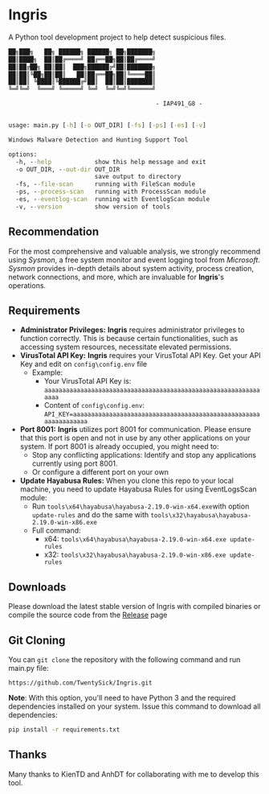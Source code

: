 # Ingris

A Python tool development project to help detect suspicious files.

```cmd
██╗███╗   ██╗ ██████╗ ██████╗ ██╗███████╗
██║████╗  ██║██╔════╝ ██╔══██╗██║██╔════╝
██║██╔██╗ ██║██║  ███╗██████╔╝██║███████╗
██║██║╚██╗██║██║   ██║██╔══██╗██║╚════██║
██║██║ ╚████║╚██████╔╝██║  ██║██║███████║
╚═╝╚═╝  ╚═══╝ ╚═════╝ ╚═╝  ╚═╝╚═╝╚══════╝

                                         - IAP491_G8 -


usage: main.py [-h] [-o OUT_DIR] [-fs] [-ps] [-es] [-v]

Windows Malware Detection and Hunting Support Tool

options:
  -h, --help            show this help message and exit
  -o OUT_DIR, --out-dir OUT_DIR
                        save output to directory
  -fs, --file-scan      running with FileScan module
  -ps, --process-scan   running with ProcessScan module
  -es, --eventlog-scan  running with EventlogScan module
  -v, --version         show version of tools
  ```


## Recommendation

For the most comprehensive and valuable analysis, we strongly recommend using *Sysmon*, a free system monitor and event logging tool from *Microsoft*. *Sysmon* provides in-depth details about system activity, process creation, network connections, and more, which are invaluable for **Ingris**'s operations.


## Requirements

- **Administrator Privileges:** **Ingris** requires administrator privileges to function correctly. This is because certain functionalities, such as accessing system resources, necessitate elevated permissions.
- **VirusTotal API Key:** **Ingris** requires your VirusTotal API Key. Get your API Key and edit on `config\config.env` file
   - Example: 
      - Your VirusTotal API Key is: `aaaaaaaaaaaaaaaaaaaaaaaaaaaaaaaaaaaaaaaaaaaaaaaaaaaaaaaaaaaaaaaa`
      - Content of `config\config.env`: 
```API_KEY=aaaaaaaaaaaaaaaaaaaaaaaaaaaaaaaaaaaaaaaaaaaaaaaaaaaaaaaaaaaaaaaa```
- **Port 8001:** **Ingris** utilizes port 8001 for communication. Please ensure that this port is open and not in use by any other applications on your system. If port 8001 is already occupied, you might need to:
  - Stop any conflicting applications: Identify and stop any applications currently using port 8001.
  - Or configure a different port on your own
- **Update Hayabusa Rules:** When you clone this repo to your local machine, you need to update Hayabusa Rules for using EventLogsScan module:
  - Run `tools\x64\hayabusa\hayabusa-2.19.0-win-x64.exe`with option `update-rules` and do the same with `tools\x32\hayabusa\hayabusa-2.19.0-win-x86.exe`
  - Full command:
    - x64: `tools\x64\hayabusa\hayabusa-2.19.0-win-x64.exe update-rules`
    - x32: `tools\x32\hayabusa\hayabusa-2.19.0-win-x86.exe update-rules`

## Downloads

Please download the latest stable version of Ingris with compiled binaries or compile the source code from the [Release](https://github.com/TwentySick/Ingris/releases) page


## Git Cloning

You can `git clone` the repository with the following command and run main.py file:

```
https://github.com/TwentySick/Ingris.git
```

**Note**: With this option, you'll need to have Python 3 and the required dependencies installed on your system. Issue this command to download all dependencies:

```cmd
pip install -r requirements.txt
```


## Thanks
Many thanks to KienTD and AnhDT for collaborating with me to develop this tool.

